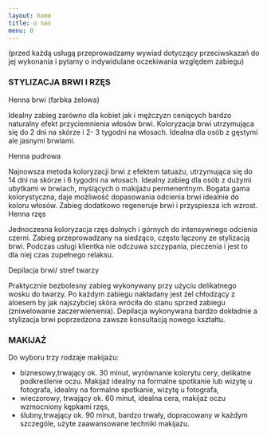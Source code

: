 ```yaml
---
layout: home
title: o nas
menu: 0
---
```



(przed każdą usługą przeprowadzamy wywiad dotyczący przeciwskazań do jej wykonania i pytamy o indywidulane oczekiwania względem zabiegu)


### STYLIZACJA BRWI I RZĘS

Henna brwi (farbka żelowa)

Idealny zabieg zarówno dla kobiet jak i mężczyzn ceniących bardzo naturalny efekt przyciemnienia włosów brwi. Koloryzacja brwi utrzymująca się do 2 dni na skórze i 2- 3 tygodni na włosach. Idealna dla osób z gęstymi ale jasnymi brwiami.

Henna pudrowa

Najnowsza metoda koloryzacji brwi z efektem tatuażu, utrzymująca się do 14 dni na skórze i 6 tygodni na włosach. Idealny zabieg dla osób z dużymi ubytkami w brwiach, myślących o makijażu permenentnym. Bogata gama kolorystyczna, daje możliwość dopasowania odcienia brwi idealnie do koloru włosów. Zabieg dodatkowo regeneruje brwi i przyspiesza ich wzrost.  
Henna rzęs

Jednoczesna koloryzacja rzęs dolnych i górnych do intensywnego odcienia czerni. Zabieg przeprowadzany na siedząco, często łączony ze stylizacją brwi. Podczas usługi klientka nie odczuwa szczypania, pieczenia i jest to dla niej czas zupełnego relaksu. 

Depilacja brwi/ stref twarzy

Praktycznie bezbolesny zabieg wykonywany przy użyciu delikatnego wosku do twarzy. Po każdym zabiegu nakładany jest żel chłodzący z aloesem by jak najszybciej skóra wróciła do stanu sprzed zabiegu (zniwelowanie zaczerwienienia). Depilacja wykonywana bardzo dokładnie a stylizacja brwi poprzedzona zawsze konsultacją nowego kształtu.  


### MAKIJAŻ

Do wyboru trzy rodzaje makijażu:
- biznesowy,trwający ok. 30 minut, wyrównanie kolorytu cery, delikatne podkreślenie oczu. Makijaż idealny na formalne spotkanie lub wizytę u fotografa, idealny na formalne spotkanie, wizytę u fotografa, 
- wieczorowy, trwający ok. 60 minut, idealna cera, makijaż oczu wzmocniony kępkami rzęs, 
- ślubny,trwający ok. 90 minut, bardzo trwały, dopracowany w każdym szczególe, użyte zaawansowane techniki makijażu.

